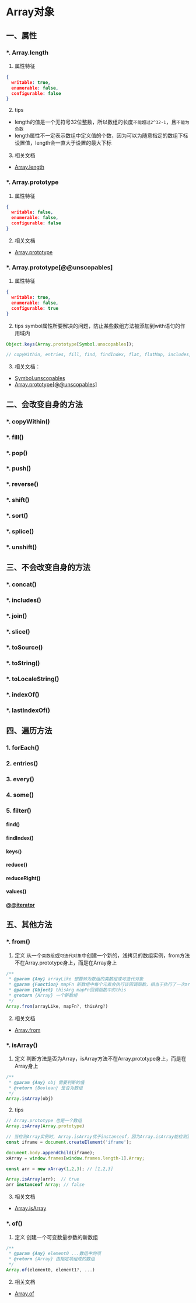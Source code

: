 # Array对象

## 一、属性

### *. Array.length

1. 属性特征
```json
{
  writable: true,
  enumerable: false,
  configurable: false
}
```
2. tips
- length的值是一个无符号32位整数，所以数组的长度`不能超过2^32-1`，且`不能为负数`
- length属性不一定表示数组中定义值的个数，因为可以为随意指定的数组下标设置值，length会一直大于设置的最大下标
3. 相关文档
- [Array.length](https://developer.mozilla.org/zh-CN/docs/Web/JavaScript/Reference/Global_Objects/Array/length)

### *. Array.prototype

1. 属性特征
```json
{
  writable: false,
  enumerable: false,
  configurable: false
}
```
2. 相关文档
- [Array.prototype](https://developer.mozilla.org/zh-CN/docs/Web/JavaScript/Reference/Global_Objects/Array/prototype)

### *. Array.prototype[@@unscopables]

1. 属性特征
```json
{
  writable: true,
  enumerable: false,
  configurable: true
}
```
2. tips
symbol属性所要解决的问题，防止某些数组方法被添加到with语句的作用域内
```javascript
Object.keys(Array.prototype[Symbol.unscopables]);

// copyWithin, entries, fill, find, findIndex, flat, flatMap, includes, keys, values
```
3. 相关文档：
- [Symbol.unscopables](https://developer.mozilla.org/zh-CN/docs/Web/JavaScript/Reference/Global_Objects/Symbol/unscopables)
- [Array.prototype[@@unscopables]](https://developer.mozilla.org/zh-CN/docs/Web/JavaScript/Reference/Global_Objects/Array/@@unscopables)

## 二、会改变自身的方法

### *. copyWithin()

### *. fill()

### *. pop()

### *. push()

### *. reverse()

### *. shift()

### *. sort()

### *. splice()

### *. unshift()

## 三、不会改变自身的方法

### *. concat()

### *. includes()

### *. join()

### *. slice()

### *. toSource()

### *. toString()

### *. toLocaleString()

### *. indexOf()

### *. lastIndexOf()

## 四、遍历方法

### 1. forEach()

### 2. entries()

### 3. every()

### 4. some()

### 5. filter()

#### find()

#### findIndex()

#### keys()

#### reduce()

#### reduceRight()

#### values()

#### [@@iterator]()

## 五、其他方法

### *. from()

1. 定义
从一个`类数组`或`可迭代对象`中创建一个新的，浅拷贝的数组实例，from方法不在Array.prototype身上，而是在Array身上

```javascript
/**
 * @param {Any} arrayLike 想要转为数组的类数组或可迭代对象
 * @param {Function} mapFn 新数组中每个元素会执行该回调函数，相当于执行了一次arr.map
 * @param {Object} thisArg mapFn回调函数中的this
 * @return {Array} 一个新数组
 */
Array.from(arrayLike, mapFn?, thisArg?)
```
2. 相关文档
- [Array.from](https://developer.mozilla.org/zh-CN/docs/Web/JavaScript/Reference/Global_Objects/Array/from)

### *. isArray()

1. 定义
判断方法是否为Array，isArray方法不在Array.prototype身上，而是在Array身上

```javascript
/**
 * @param {Any} obj 需要判断的值
 * @return {Boolean} 是否为数组
 */
Array.isArray(obj)
```
2. tips
```javascript
// Array.prototype 也是一个数组
Array.isArray(Array.prototype)

// 当检测Array实例时, Array.isArray优于instanceof，因为Array.isArray能检测iframes
const iframe = document.createElement('iframe');

document.body.appendChild(iframe);
xArray = window.frames[window.frames.length-1].Array;

const arr = new xArray(1,2,3); // [1,2,3]

Array.isArray(arr);  // true
arr instanceof Array; // false
```
3. 相关文档
- [Array.isArray](https://developer.mozilla.org/zh-CN/docs/Web/JavaScript/Reference/Global_Objects/Array/isArray)

### *. of()

1. 定义
创建一个可变数量参数的新数组

```javascript
/**
 * @param {Any} element0 ...数组中的项
 * @return {Array} 由指定项组成的数组
 */
Array.of(element0, element1?, ...)
```
2. 相关文档
- [Array.of](https://developer.mozilla.org/zh-CN/docs/Web/JavaScript/Reference/Global_Objects/Array/of)
